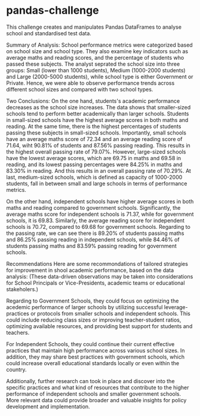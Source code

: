 # pandas-challenge
This challenge creates and manipulates Pandas DataFrames to analyse school and standardised test data.

Summary of Analysis:
School performance metrics were categorized based on school size and school type. They also examine key indicators such as average maths and reading scores, and the percentage of students who passed these subjects. The analyst seprated the school size into three groups: Small (lower than 1000 students), Medium (1000-2000 students) and Large (2000-5000 students), while school type is either Government or Private. Hence, we were able to observe performance trends across different school sizes and compared with two school types.

Two Conclusions:
On the one hand, students's academic performance decreases as the school size increases. The data shows that smaller-sized schools tend to perform better academically than larger schools. Students in small-sized schools have the highest average scores in both maths and reading. At the same time, there is the highest percentages of students passing these subjects in small-sized schools. Importantly, small schools have an average maths score of 72.34 and an average reading score of 71.64, wiht 90.81% of students and 87.56% passing reading. This results in the highest overall passing rate of 79.07%. However, large-sized schools have the lowest average scores, which are 69.75 in maths and 69.58 in reading, and its lowest passing percentages were 84.25% in maths and 83.30% in reading. And this results in an overall passing rate of 70.29%. At last, medium-sized schools, which is defined as capacity of 1000-2000 students, fall in between small and large schools in terms of performance metrics. 

On the other hand, independent schools have higher average scores in both maths and reading compared to government schools. Significantly, the average maths score for independent schools is 71.37, while for government schools, it is 69.83. Similarly, the average reading score for independent schools is 70.72, compared to 69.68 for government schools.
Regarding to the passing rate, we can see there is 89.20% of students passing maths and 86.25% passing reading in independent schools, while 84.46% of students passing maths and 83.59% passing reading for government schools.

Recommendations
Here are some recommondations of tailored strategies for improvement in shool academic performance, based on the data analysis:
(These data-driven observations may be taken into considerations for School Principals or Vice-Presidents, academic teams or educational stakeholers.)

Regarding to Government Schools, they could focus on optimizing the acedemic performance of larger schools by utilizing successful leverage-practices or protocols from smaller schools and independent schools. This could include reducing class sizes or improving teacher-student ratios, optimizing available resources, and providing best support for students and teachers.

For Independent Schools, they could continue their current effective practices that maintain high performance across various school sizes. In addition, they may share best practices with government schools, which could increase overall educational standards locally or even within the country.

Additionally, further research can took in place and discover into the specific practices and what kind of resources that contribute to the higher performance of independent schools and smaller government schools. More relevant data could provide broader and valuable insights for policy development and implementation.
